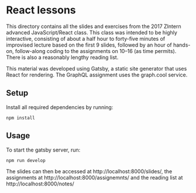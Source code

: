 # React lessons

This directory contains all the slides and exercises from the 2017 ZIntern
advanced JavaScript/React class. This class was intended to be highly interactive,
consisting of about a half hour to forty-five minutes of improvised lecture based
on the first 9 slides, followed by an hour of hands-on, follow-along coding to the
assignments on 10–16 (as time permits). There is also a reasonably lengthy reading
list.

This material was developed using Gatsby, a static site generator that uses React
for rendering. The GraphQL assignment uses the graph.cool service.

## Setup

Install all required dependencies by running:

```
npm install
```

## Usage

To start the gatsby server, run:

```
npm run develop
```

The slides can then be accessed at http://localhost:8000/slides/,
the assignments at http://localhost:8000/assignemnts/ and the
reading list at http://localhost:8000/notes/
